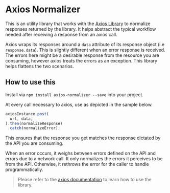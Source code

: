 # Axios Normalizer
This is an utility library that works with the [Axios Library](https://axios-http.com/) to normalize responses returned by the library. It helps abstract the typical workflow needed after receiving a response from an axios call.

Axios wraps its responses around a `data` attribute of its response object (i.e `response.data`). This is slightly different when an error response is received. The errors here might be a desirable response from the resource you are consuming, however axios treats the errors as an exception. This library helps flattens the two scenarios.

## How to use this
Install via `npm install axios-normalizer --save` into your project.

At every call necessary to axios, use as depicted in the sample below.

```js
axiosInstance.post(
  url, data,
).then(normalizeResponse)
 .catch(normalizeError);
```
This ensures that the response you get matches the response dictated by the API you are consuming.

When an error occurs, it weighs between errors defined on the API and errors due to a network call. It only normalizes the errors it perceives to be from the API. Otherwise, it rethrows the error for the caller to handle programmatically.

> Please refer to the [axios documentation](https://axios-http.com/docs/intro) to learn how to use the library.
